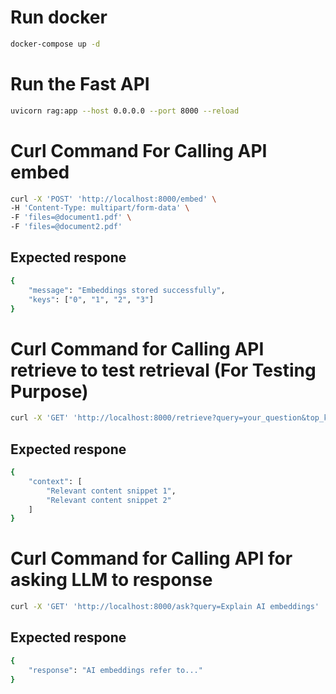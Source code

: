 # Run docker

```sh
docker-compose up -d
```

# Run the Fast API

```sh
uvicorn rag:app --host 0.0.0.0 --port 8000 --reload
```

# Curl Command For Calling API embed

```sh
curl -X 'POST' 'http://localhost:8000/embed' \
-H 'Content-Type: multipart/form-data' \
-F 'files=@document1.pdf' \
-F 'files=@document2.pdf'
```

## Expected respone

```sh
{
    "message": "Embeddings stored successfully",
    "keys": ["0", "1", "2", "3"]
}
```

# Curl Command for Calling API retrieve to test retrieval (For Testing Purpose)

```sh
curl -X 'GET' 'http://localhost:8000/retrieve?query=your_question&top_k=3'
```

## Expected respone

```sh
{
    "context": [
        "Relevant content snippet 1",
        "Relevant content snippet 2"
    ]
}
```

# Curl Command for Calling API for asking LLM to response

```sh
curl -X 'GET' 'http://localhost:8000/ask?query=Explain AI embeddings'
```

## Expected respone

```sh
{
    "response": "AI embeddings refer to..."
}
```

